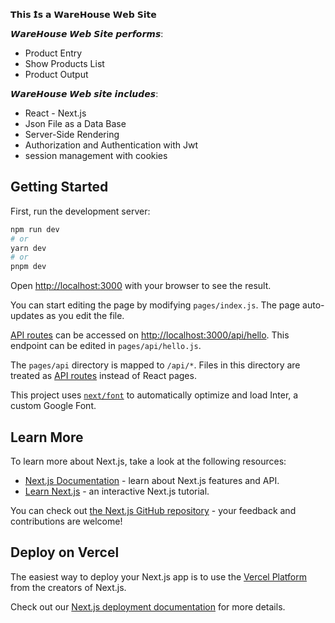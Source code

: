 𝗧𝗵𝗶𝘀 𝗜̇𝘀 𝗮 𝗪𝗮𝗿𝗲𝗛𝗼𝘂𝘀𝗲 𝗪𝗲𝗯 𝗦𝗶𝘁𝗲

𝙒𝙖𝙧𝙚𝙃𝙤𝙪𝙨𝙚 𝙒𝙚𝙗 𝙎𝙞𝙩𝙚 𝙥𝙚𝙧𝙛𝙤𝙧𝙢𝙨:
- Product Entry
- Show Products List
- Product Output

𝙒𝙖𝙧𝙚𝙃𝙤𝙪𝙨𝙚 𝙒𝙚𝙗 𝙨𝙞𝙩𝙚 𝙞𝙣𝙘𝙡𝙪𝙙𝙚𝙨:
- React - Next.js
- Json File as a Data Base
- Server-Side Rendering
- Authorization and Authentication with Jwt
- session management with cookies


## Getting Started

First, run the development server:

```bash
npm run dev
# or
yarn dev
# or
pnpm dev
```

Open [http://localhost:3000](http://localhost:3000) with your browser to see the result.

You can start editing the page by modifying `pages/index.js`. The page auto-updates as you edit the file.

[API routes](https://nextjs.org/docs/api-routes/introduction) can be accessed on [http://localhost:3000/api/hello](http://localhost:3000/api/hello). This endpoint can be edited in `pages/api/hello.js`.

The `pages/api` directory is mapped to `/api/*`. Files in this directory are treated as [API routes](https://nextjs.org/docs/api-routes/introduction) instead of React pages.

This project uses [`next/font`](https://nextjs.org/docs/basic-features/font-optimization) to automatically optimize and load Inter, a custom Google Font.

## Learn More

To learn more about Next.js, take a look at the following resources:

- [Next.js Documentation](https://nextjs.org/docs) - learn about Next.js features and API.
- [Learn Next.js](https://nextjs.org/learn) - an interactive Next.js tutorial.

You can check out [the Next.js GitHub repository](https://github.com/vercel/next.js/) - your feedback and contributions are welcome!

## Deploy on Vercel

The easiest way to deploy your Next.js app is to use the [Vercel Platform](https://vercel.com/new?utm_medium=default-template&filter=next.js&utm_source=create-next-app&utm_campaign=create-next-app-readme) from the creators of Next.js.

Check out our [Next.js deployment documentation](https://nextjs.org/docs/deployment) for more details.
